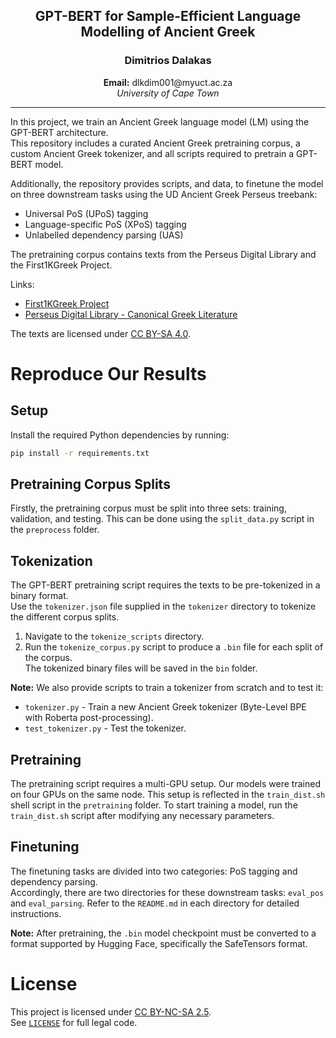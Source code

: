 <h2 align="center"><b>GPT-BERT for Sample-Efficient Language Modelling of Ancient Greek</b></h2>
<h3 align="center">Dimitrios Dalakas</h3>
<p align="center">
  <b>Email:</b> dlkdim001@myuct.ac.za<br>
  <i>University of Cape Town</i>
</p>

---

In this project, we train an Ancient Greek language model (LM) using the GPT-BERT architecture.  
This repository includes a curated Ancient Greek pretraining corpus, a custom Ancient Greek tokenizer, and all scripts required to pretrain a GPT-BERT model.

Additionally, the repository provides scripts, and data, to finetune the model on three downstream tasks using the UD Ancient Greek Perseus treebank:

- Universal PoS (UPoS) tagging
- Language-specific PoS (XPoS) tagging
- Unlabelled dependency parsing (UAS)

The pretraining corpus contains texts from the Perseus Digital Library and the First1KGreek Project.

Links:

- [First1KGreek Project](https://github.com/OpenGreekAndLatin/First1KGreek)
- [Perseus Digital Library - Canonical Greek Literature](https://github.com/PerseusDL/canonical-greekLit)

The texts are licensed under [CC BY-SA 4.0](https://creativecommons.org/licenses/by-sa/4.0/).

# Reproduce Our Results

## Setup

Install the required Python dependencies by running:

```bash
pip install -r requirements.txt
```

## Pretraining Corpus Splits

Firstly, the pretraining corpus must be split into three sets: training, validation, and testing.
This can be done using the `split_data.py` script in the `preprocess` folder.

## Tokenization

The GPT-BERT pretraining script requires the texts to be pre-tokenized in a binary format.  
Use the `tokenizer.json` file supplied in the `tokenizer` directory to tokenize the different corpus splits.

1. Navigate to the `tokenize_scripts` directory.
2. Run the `tokenize_corpus.py` script to produce a `.bin` file for each split of the corpus.  
   The tokenized binary files will be saved in the `bin` folder.

**Note:** We also provide scripts to train a tokenizer from scratch and to test it:

- `tokenizer.py` - Train a new Ancient Greek tokenizer (Byte-Level BPE with Roberta post-processing).
- `test_tokenizer.py` - Test the tokenizer.

## Pretraining

The pretraining script requires a multi-GPU setup. Our models were trained on four GPUs on the same node. This setup is reflected in the `train_dist.sh` shell script in the `pretraining` folder. To start training a model, run the `train_dist.sh` script after modifying any necessary parameters.

## Finetuning

The finetuning tasks are divided into two categories: PoS tagging and dependency parsing.  
Accordingly, there are two directories for these downstream tasks: `eval_pos` and `eval_parsing`. Refer to the `README.md` in each directory for detailed instructions.

**Note:** After pretraining, the `.bin` model checkpoint must be converted to a format supported by Hugging Face, specifically the SafeTensors format.

# License

This project is licensed under [CC BY-NC-SA 2.5](https://creativecommons.org/licenses/by-nc-sa/2.5/).  
See [`LICENSE`](LICENSE) for full legal code.
